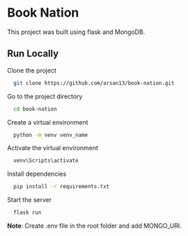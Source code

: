 # Book Nation
This project was built using flask and MongoDB.

## Run Locally

Clone the project

```bash
  git clone https://github.com/arsan13/book-nation.git
```

Go to the project directory

```bash
  cd book-nation
```

Create a virtual environment

```bash
  python -m venv venv_name
```

Activate the virtual environment

```bash
  venv\Scripts\activate
```

Install dependencies

```bash
  pip install -r requirements.txt
```

Start the server

```bash
  flask run
```

**Note**: Create .env file in the root folder and add MONGO_URI.
  
